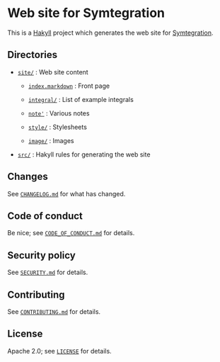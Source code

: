# Web site for Symtegration

This is a [Hakyll] project which generates the web site for [Symtegration].

[Hakyll]: https://jaspervdj.be/hakyll/
[Symtegration]: https://symtegration.dev/

## Directories

* [`site/`](site/) : Web site content

  * [`index.markdown`](site/index.markdown) : Front page

  * [`integral/`](site/integral/) : List of example integrals

  * [`note'`](site/note/) : Various notes

  * [`style/`](site/style/) : Stylesheets

  * [`image/`](site/image/) : Images

* [`src/`](src/Symtegration/Site/) : Hakyll rules for generating the web site

## Changes

See [`CHANGELOG.md`] for what has changed.

[`CHANGELOG.md`]: docs/CHANGELOG.md

## Code of conduct

Be nice; see [`CODE_OF_CONDUCT.md`] for details.

[`CODE_OF_CONDUCT.md`]: docs/CODE_OF_CONDUCT.md

## Security policy

See [`SECURITY.md`] for details.

[`SECURITY.md`]: docs/SECURITY.md

## Contributing

See [`CONTRIBUTING.md`] for details.

[`CONTRIBUTING.md`]: docs/CONTRIBUTING.md

## License

Apache 2.0; see [`LICENSE`] for details.

[`LICENSE`]: LICENSE
